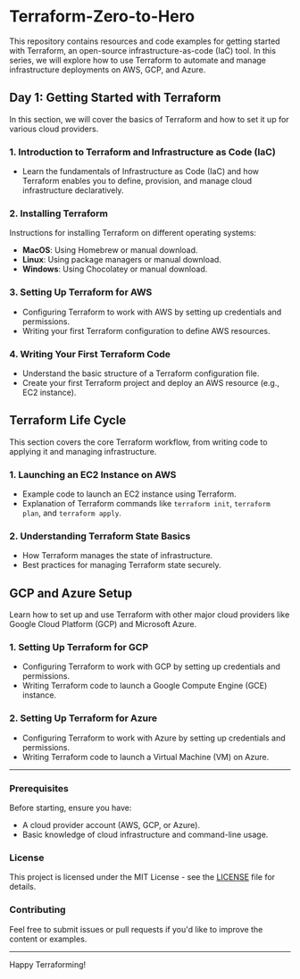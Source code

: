 # Terraform-Zero-to-Hero

This repository contains resources and code examples for getting started with Terraform, an open-source infrastructure-as-code (IaC) tool. In this series, we will explore how to use Terraform to automate and manage infrastructure deployments on AWS, GCP, and Azure.

## Day 1: Getting Started with Terraform

In this section, we will cover the basics of Terraform and how to set it up for various cloud providers.

### 1. Introduction to Terraform and Infrastructure as Code (IaC)
- Learn the fundamentals of Infrastructure as Code (IaC) and how Terraform enables you to define, provision, and manage cloud infrastructure declaratively.

### 2. Installing Terraform
Instructions for installing Terraform on different operating systems:
- **MacOS**: Using Homebrew or manual download.
- **Linux**: Using package managers or manual download.
- **Windows**: Using Chocolatey or manual download.

### 3. Setting Up Terraform for AWS
- Configuring Terraform to work with AWS by setting up credentials and permissions.
- Writing your first Terraform configuration to define AWS resources.

### 4. Writing Your First Terraform Code
- Understand the basic structure of a Terraform configuration file.
- Create your first Terraform project and deploy an AWS resource (e.g., EC2 instance).

## Terraform Life Cycle

This section covers the core Terraform workflow, from writing code to applying it and managing infrastructure.

### 1. Launching an EC2 Instance on AWS
- Example code to launch an EC2 instance using Terraform.
- Explanation of Terraform commands like `terraform init`, `terraform plan`, and `terraform apply`.

### 2. Understanding Terraform State Basics
- How Terraform manages the state of infrastructure.
- Best practices for managing Terraform state securely.

## GCP and Azure Setup

Learn how to set up and use Terraform with other major cloud providers like Google Cloud Platform (GCP) and Microsoft Azure.

### 1. Setting Up Terraform for GCP
- Configuring Terraform to work with GCP by setting up credentials and permissions.
- Writing Terraform code to launch a Google Compute Engine (GCE) instance.

### 2. Setting Up Terraform for Azure
- Configuring Terraform to work with Azure by setting up credentials and permissions.
- Writing Terraform code to launch a Virtual Machine (VM) on Azure.

---

### Prerequisites
Before starting, ensure you have:
- A cloud provider account (AWS, GCP, or Azure).
- Basic knowledge of cloud infrastructure and command-line usage.

### License
This project is licensed under the MIT License - see the [LICENSE](LICENSE) file for details.

### Contributing
Feel free to submit issues or pull requests if you'd like to improve the content or examples.

---

Happy Terraforming!
